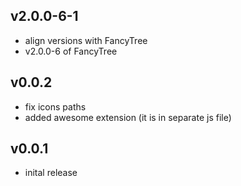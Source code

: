 ## v2.0.0-6-1

 * align versions with FancyTree
 * v2.0.0-6 of FancyTree

## v0.0.2

* fix icons paths
* added awesome extension (it is in separate js file)

## v0.0.1

* inital release
